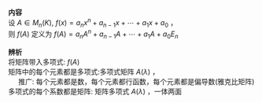 **内容**  
设 $A\in M_n(K),\ f(x)=a_nx^n+a_{n-1}x+\cdots+a_1x+a_0$ ，  
则 $f(A)$ 定义为 $f(A)=a_nA^n+a_{n-1}A+\cdots+a_1A+a_0E_n$  
  
**辨析**  
将矩阵带入多项式:  $f(A)$  
矩阵中的每个元素都是多项式:多项式矩阵 $A(\lambda)$ ，  
$\quad$ 推广: 每个元素都是数，每个元素都行函数，每个元素都是偏导数(雅克比矩阵)  
多项式的每个系数都是矩阵: 矩阵多项式 $A(\lambda)$ ，一体两面  
